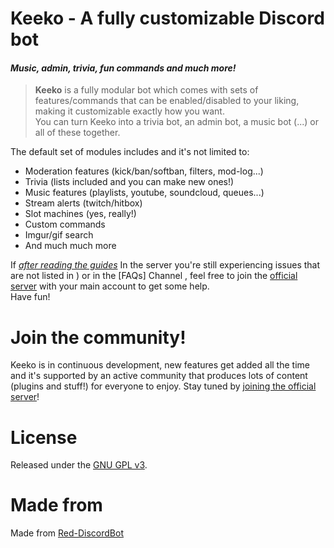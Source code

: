

# Keeko - A fully customizable Discord bot
#### *Music, admin, trivia, fun commands and much more!*

> **Keeko** is a fully modular bot which comes with sets of features/commands that can be enabled/disabled to your liking, making it customizable exactly how you want.  
You can turn Keeko into a trivia bot, an admin bot, a music bot (...) or all of these together.  

The default set of modules includes and it's not limited to:
* Moderation features (kick/ban/softban, filters, mod-log...)
* Trivia (lists included and you can make new ones!)
* Music features (playlists, youtube, soundcloud, queues...)
* Stream alerts (twitch/hitbox)
* Slot machines (yes, really!)
* Custom commands
* Imgur/gif search
* And much much more



If [*after reading the guides*](https://discord.gg/dxqFtjR) In the server you're still experiencing issues that are not listed in ) or in the [FAQs] Channel , feel free to join the [official server](https://discord.gg/dxqFtjR) with your main account to get some help.  
Have fun!

# Join the community!

Keeko is in continuous development, new features get added all the time and it's supported by an active community that produces lots of content (plugins and stuff!) for everyone to enjoy. Stay tuned by [joining the official server](https://discord.gg/dxqFtjR)!

# License

Released under the [GNU GPL v3](LICENSE).

# Made from

Made from [Red-DiscordBot](https://twentysix26.github.io/Red-Docs/)
